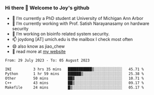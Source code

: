 ### Hi there 👋 Welcome to Joy's github

- 🔭 I’m currently a PhD student at University of Michigan Ann Arbor
- 🌱 I’m currently working with Prof. Satish Narayanasamy on hardware security
- 👯 I’m working on bioinfo related system security. 
- 📫 joydong [AT] umich.edu is the mailbox I check most often
- 😄 also know as jiao_chew
- 💬 read more at [my website](https://joydddd.github.io/)
<!--START_SECTION:waka-->

```txt
From: 29 July 2023 - To: 05 August 2023

INI          3 hrs 35 mins   ███████████▒░░░░░░░░░░░░░   45.71 %
Python       1 hr 59 mins    ██████▒░░░░░░░░░░░░░░░░░░   25.38 %
Other        50 mins         ██▓░░░░░░░░░░░░░░░░░░░░░░   10.71 %
C++          43 mins         ██▒░░░░░░░░░░░░░░░░░░░░░░   09.17 %
Makefile     24 mins         █▒░░░░░░░░░░░░░░░░░░░░░░░   05.17 %
```

<!--END_SECTION:waka-->
